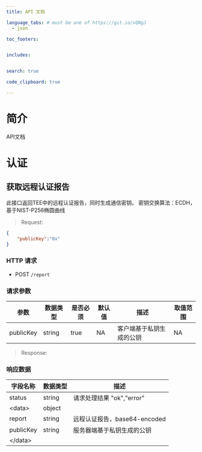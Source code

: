 ```yaml
---
title: API 文档

language_tabs: # must be one of https://git.io/vQNgJ
  - json

toc_footers:


includes:


search: true

code_clipboard: true

---
```


# 简介
API文档


<!--本文文档通过 [Slate](https://github.com/slatedocs/slate)驱动。-->


# 认证

## 获取远程认证报告

此接口返回TEE中的远程认证报告，同时生成通信密钥。
密钥交换算法：ECDH，基于NIST-P256椭圆曲线


> Request:

```json
{
    "publicKey":"0x"
}
```

### HTTP 请求

- POST `/report`
### 请求参数

|    参数    | 数据类型 | 是否必须 | 默认值 |          描述          | 取值范围 |
| --------- | -------- | -------- | ------ | ---------------------- | -------- |
| publicKey | string   | true     | NA     | 客户端基于私钥生成的公钥 | NA       |

> Response:


### 响应数据

|  字段名称  | 数据类型 |            描述             |
| --------- | -------- | --------------------------- |
| status    | string   | 请求处理结果  "ok","error"   |
| \<data\>  | object   |                             |
| report    | string   | 远程认证报告，base64-encoded |
| publicKey | string   | 服务器端基于私钥生成的公钥     |
| \</data\> |          |                             |
